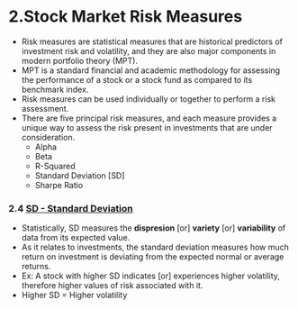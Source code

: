 # 2.Stock Market Risk Measures
- Risk measures are statistical measures that are historical predictors of investment risk and volatility, and they are also major components in modern portfolio theory (MPT). 
- MPT is a standard financial and academic methodology for assessing the performance of a stock or a stock fund as compared to its benchmark index. 
- Risk measures can be used individually or together to perform a risk assessment.
- There are five principal risk measures, and each measure provides a unique way to assess the risk present in investments that are under consideration. 
	- Alpha
	- Beta
	- R-Squared
	- Standard Deviation [SD]
	- Sharpe Ratio

### 2.4 [SD - Standard Deviation](#24-sd---standard-deviation)
- Statistically, SD measures the **dispresion** [or] **variety** [or] **variability** of data from its expected value.
- As it relates to investments, the standard deviation measures how much return on investment is deviating from the expected normal or average returns.
- Ex: A stock with higher SD indicates [or] experiences higher volatility, therefore higher values of risk associated with it.
- Higher SD = Higher volatility
